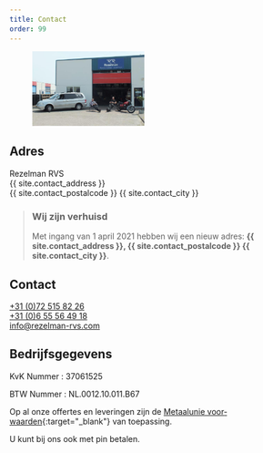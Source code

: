 ```yaml
---
title: Contact
order: 99
---
```


<aside style="width: 55%;">
  <figure>
    <img src="/assets/berenkoog78.jpg" />
  </figure>
</aside>

## Adres

<span itemprop="name">Rezelman RVS</span><br>
<span itemprop="address" itemscope="" itemtype="http://data-vocabulary.org/Address">
<span itemprop="street-address">{{ site.contact_address }}</span><br>
<span class="nobr">
<span itemprop="postal-code">{{ site.contact_postalcode }}</span> <span itemprop="locality">{{ site.contact_city }}</span></span>
</span>

> ### Wij zijn verhuisd
>
> Met ingang van 1 april 2021 hebben wij een nieuw adres: **{{ site.contact_address }}, {{ site.contact_postalcode }} {{ site.contact_city }}**.

## Contact

<a href="tel:+31725158226"><span itemprop="tel">+31 (0)72 515 82 26</span></a><br>
<a href="tel:+31655564918"><span itemprop="tel">+31 (0)6 55 56 49 18</span></a><br>
<a href="mailto:info@rezelman-rvs.com">info@rezelman-rvs.com</a>

## Bedrijfsgegevens

KvK Nummer
: 37061525

BTW Nummer
: NL.0012.10.011.B67

Op al onze offertes en leveringen zijn de
[Metaal­unie voor­waarden](https://metaalunie.nl/Actueel/Metaalunie-voorwaarden){:target="\_blank"} van toepassing.

U kunt bij ons ook met pin betalen.
